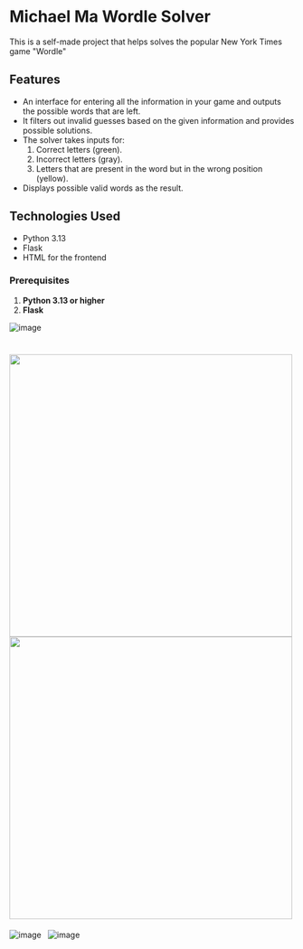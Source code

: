 # Michael Ma Wordle Solver

This is a self-made project that helps solves the popular New York Times game "Wordle"

## Features
- An interface for entering all the information in your game and outputs the possible words that are left.
- It filters out invalid guesses based on the given information and provides possible solutions.
- The solver takes inputs for:
  1. Correct letters (green).
  2. Incorrect letters (gray).
  3. Letters that are present in the word but in the wrong position (yellow).
- Displays possible valid words as the result.

## Technologies Used
- Python 3.13
- Flask 
- HTML for the frontend


### Prerequisites
1. **Python 3.13 or higher**
2. **Flask**

![image](https://github.com/user-attachments/assets/9cfe727b-f3ad-4e7b-a2a2-207cc49e08a0)

<h1 float="left">
  <img src="https://github.com/user-attachments/assets/cea79afc-232d-40a6-8857-675e9c208bf6" width="500" />
  <img src="https://github.com/user-attachments/assets/e16774e7-8fcf-4685-9129-c661d09f5f6f" width="500" length="20000" /> 
</h1>



![image](https://github.com/user-attachments/assets/458d5786-bea9-418a-8225-142fb7103be5) &nbsp; ![image](https://github.com/user-attachments/assets/60137192-72b9-4b93-8588-2d30fa1f07f7)

